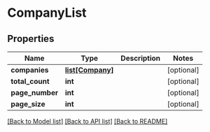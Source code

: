 # CompanyList

## Properties
Name | Type | Description | Notes
------------ | ------------- | ------------- | -------------
**companies** | [**list[Company]**](Company.md) |  | [optional] 
**total_count** | **int** |  | [optional] 
**page_number** | **int** |  | [optional] 
**page_size** | **int** |  | [optional] 

[[Back to Model list]](../README.md#documentation-for-models) [[Back to API list]](../README.md#documentation-for-api-endpoints) [[Back to README]](../README.md)


